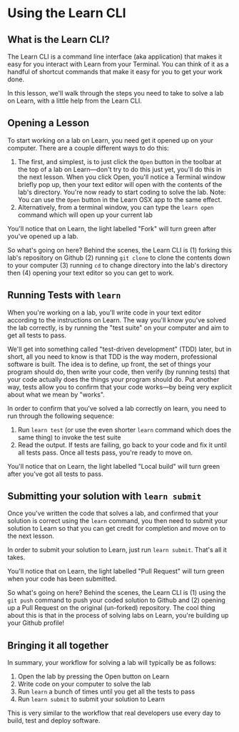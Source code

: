 # Using the Learn CLI

## What is the Learn CLI?

The Learn CLI is a command line interface (aka application) that makes it easy for you interact with Learn from your Terminal. You can think of it as a handful of shortcut commands that make it easy for you to get your work done. 

In this lesson, we'll walk through the steps you need to take to solve a lab on Learn, with a little help from the Learn CLI.

## Opening a Lesson

To start working on a lab on Learn, you need get it opened up on your computer. There are a couple different ways to do this:

1. The first, and simplest, is to just click the `Open` button in the toolbar at the top of a lab on Learn—don't try to do this just yet, you'll do this in the next lesson. When you click Open, you'll notice a Terminal window briefly pop up, then your text editor will open with the contents of the lab's directory. You're now ready to start coding to solve the lab. Note: You can use the `Open` button in the Learn OSX app to the same effect. 
2. Alternatively, from a terminal window, you can type the `learn open` command which will open up your current lab 

You'll notice that on Learn, the light labelled "Fork" will turn green after you've opened up a lab.

So what's going on here? Behind the scenes, the Learn CLI is (1) forking this lab's repository on Github (2) running `git clone` to clone the contents down to your computer (3) running `cd` to change directory into the lab's directory then (4) opening your text editor so you can get to work. 

## Running Tests with `learn`

When you're working on a lab, you'll write code in your text editor according to the instructions on Learn. The way you'll know you've solved the lab correctly, is by running the "test suite" on your computer and aim to get all tests to pass. 

We'll get into something called "test-driven development" (TDD) later, but in short, all you need to know is that TDD is the way modern, professional software is built. The idea is to define, up front, the set of things your program should do, then write your code, then verify (by running tests) that your code actually does the things your program should do. Put another way, tests allow you to confirm that your code works—by being very explicit about what we mean by "works". 

In order to confirm that you've solved a lab correctly on learn, you need to run through the following sequence:

1. Run `learn test` (or use the even shorter `learn` command which does the same thing) to invoke the test suite
2. Read the output. If tests are failing, go back to your code and fix it until all tests pass. Once all tests pass, you're ready to move on. 

You'll notice that on Learn, the light labelled "Local build" will turn green after you've got all tests to pass. 

## Submitting your solution with `learn submit`

Once you've written the code that solves a lab, and confirmed that your solution is correct using the `learn` command, you then need to submit your solution to Learn so that you can get credit for completion and move on to the next lesson. 

In order to submit your solution to Learn, just run `learn submit`. That's all it takes.

You'll notice that on Learn, the light labelled "Pull Request" will turn green when your code has been submitted. 

So what's going on here? Behind the scenes, the Learn CLI is (1) using the `git push` command to push your coded solution to Github and (2) opening up a Pull Request on the original (un-forked) repository. The cool thing about this is that in the process of solving labs on Learn, you're building up your Github profile!

## Bringing it all together

In summary, your workflow for solving a lab will typically be as follows: 

1. Open the lab by pressing the Open button on Learn
2. Write code on your computer to solve the lab
3. Run `learn` a bunch of times until you get all the tests to pass
4. Run `learn submit` to submit your solution to Learn

This is very similar to the workflow that real developers use every day to build, test and deploy software. 
